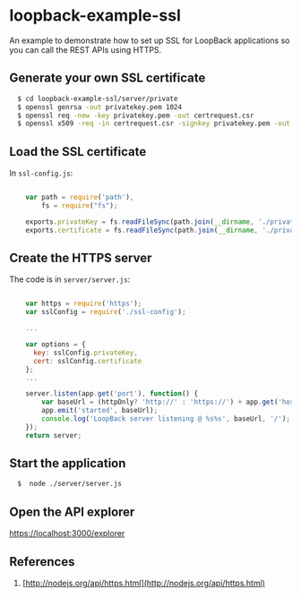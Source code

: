 # loopback-example-ssl

An example to demonstrate how to set up SSL for LoopBack applications so you can call the REST APIs using HTTPS.

## Generate your own SSL certificate

```sh
  $ cd loopback-example-ssl/server/private
  $ openssl genrsa -out privatekey.pem 1024
  $ openssl req -new -key privatekey.pem -out certrequest.csr
  $ openssl x509 -req -in certrequest.csr -signkey privatekey.pem -out certificate.pem
```

## Load the SSL certificate

In `ssl-config.js`:

```js

    var path = require('path'),
        fs = require("fs");

    exports.privateKey = fs.readFileSync(path.join(__dirname, './private/privatekey.pem')).toString();
    exports.certificate = fs.readFileSync(path.join(__dirname, './private/certificate.pem')).toString();
```

## Create the HTTPS server

The code is in `server/server.js`:

```js

    var https = require('https');
    var sslConfig = require('./ssl-config');

    ...

    var options = {
      key: sslConfig.privateKey,
      cert: sslConfig.certificate
    };
    ...

    server.listen(app.get('port'), function() {
        var baseUrl = (httpOnly? 'http://' : 'https://') + app.get('host') + ':' + app.get('port');
        app.emit('started', baseUrl);
        console.log('LoopBack server listening @ %s%s', baseUrl, '/');
    });
    return server;
```

## Start the application
```sh
  $  node ./server/server.js
```
## Open the API explorer

[https://localhost:3000/explorer](https://localhost:3000/explorer)

## References

1. [http://nodejs.org/api/https.html](http://nodejs.org/api/https.html)

